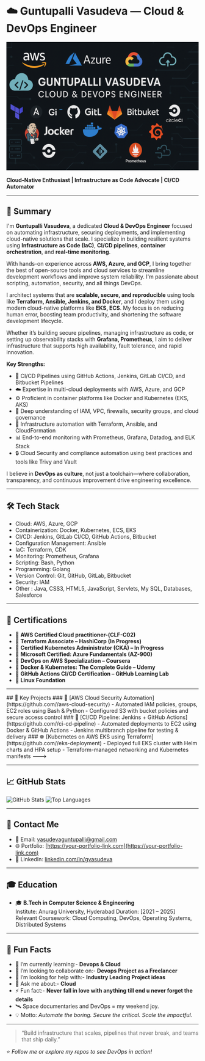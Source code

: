 # ☁️ Guntupalli Vasudeva — Cloud & DevOps Engineer

![Header](./assets/banner.png)

**Cloud-Native Enthusiast | Infrastructure as Code Advocate | CI/CD Automator**

---

## 🌟 Summary

I'm **Guntupalli Vasudeva**, a dedicated **Cloud & DevOps Engineer** focused on automating infrastructure, securing deployments, and implementing cloud-native solutions that scale. I specialize in building resilient systems using **Infrastructure as Code (IaC)**, **CI/CD pipelines**, **container orchestration**, and **real-time monitoring**.

With hands-on experience across **AWS, Azure, and GCP**, I bring together the best of open-source tools and cloud services to streamline development workflows and improve system reliability. I'm passionate about scripting, automation, security, and all things DevOps.

I architect systems that are **scalable, secure, and reproducible** using tools like **Terraform, Ansible, Jenkins, and Docker**, and I deploy them using modern cloud-native platforms like **EKS, ECS**. My focus is on reducing human error, boosting team productivity, and shortening the software development lifecycle.

Whether it’s building secure pipelines, managing infrastructure as code, or setting up observability stacks with **Grafana, Prometheus**, I aim to deliver infrastructure that supports high availability, fault tolerance, and rapid innovation.

**Key Strengths:**

- 🔁 CI/CD Pipelines using GitHub Actions, Jenkins, GitLab CI/CD, and Bitbucket Pipelines
- ☁️ Expertise in multi-cloud deployments with AWS, Azure, and GCP
- ⚙️ Proficient in container platforms like Docker and Kubernetes (EKS, AKS)
- 🔐 Deep understanding of IAM, VPC, firewalls, security groups, and cloud governance
- 📜 Infrastructure automation with Terraform, Ansible, and CloudFormation
- 📊 End-to-end monitoring with Prometheus, Grafana, Datadog, and ELK Stack
- 🔒 Cloud Security and compliance automation using best practices and tools like Trivy and Vault

I believe in **DevOps as culture**, not just a toolchain—where collaboration, transparency, and continuous improvement drive engineering excellence.

---

## 🛠️ Tech Stack

- Cloud: AWS, Azure, GCP
- Containerization: Docker, Kubernetes, ECS, EKS
- CI/CD: Jenkins, GitLab CI/CD, GitHub Actions, Bitbucket
- Configuration Management: Ansible
- IaC: Terraform, CDK
- Monitoring: Prometheus, Grafana  
- Scripting: Bash, Python
- Programming: Golang
- Version Control: Git, GitHub, GitLab, Bitbucket
- Security: IAM
- Other : Java, CSS3, HTML5, JavaScript, Servlets, My SQL, Databases, Salesforce

---

## 📜 Certifications

- 🏅 **AWS Certified Cloud practitioner-(CLF-C02)**
- 🏅 **Terraform Associate – HashiCorp (In Progress)**
- 🏅 **Certified Kubernetes Administrator (CKA) – In Progress**
- 🏅 **Microsoft Certified: Azure Fundamentals (AZ-900)**
- 🏅 **DevOps on AWS Specialization – Coursera**
- 🏅 **Docker & Kubernetes: The Complete Guide – Udemy**
- 🏅 **GitHub Actions CI/CD Certification – GitHub Learning Lab**
- 🏅 **Linux Foundation**

---
<!--->
## 🚀 Key Projects

### 🔐 [AWS Cloud Security Automation](https://github.com/<your-github-username>/aws-cloud-security)
- Automated IAM policies, groups, EC2 roles using Bash & Python
- Configured S3 with bucket policies and secure access control

### 🔁 [CI/CD Pipeline: Jenkins + GitHub Actions](https://github.com/<your-github-username>/ci-cd-pipeline)
- Automated deployments to EC2 using Docker & GitHub Actions
- Jenkins multibranch pipeline for testing & delivery

### ☸️ [Kubernetes on AWS EKS using Terraform](https://github.com/<your-github-username>/eks-deployment)
- Deployed full EKS cluster with Helm charts and HPA setup
- Terraform-managed networking and Kubernetes manifests
--->
---

## 📈 GitHub Stats

![GitHub Stats](https://github-readme-stats.vercel.app/api?username=guntupallivasudeva&show_icons=true&theme=tokyonight)
![Top Languages](https://github-readme-stats.vercel.app/api/top-langs/?username=guntupallivasudeva&layout=compact&theme=tokyonight)

---

## 💼 Contact Me

- 📧 Email: vasudevaguntupalli@gmail.com  
- 🌐 Portfolio: [https://your-portfolio-link.com](https://your-portfolio-link.com)  
- 💬 LinkedIn: [linkedin.com/in/gvasudeva](https://www.linkedin.com/in/gvasudeva)  

---

## 🎓 Education

- 🎓 **B.Tech in Computer Science & Engineering**  
  Institute: Anurag University, Hyderabad
  Duration: [2021 – 2025]  
  Relevant Coursework: Cloud Computing, DevOps, Operating Systems, Distributed Systems

---

## 🧠 Fun Facts

- 🌱 I’m currently learning:- **Devops & Cloud**
- 👯 I’m looking to collaborate on:- **Devops Project as a Freelancer**
- 🤔 I’m looking for help with:- **Industry Leading Project ideas**
- 💬 Ask me about:- **Cloud**
- ⚡ Fun fact:- **Never fall in love with anything till end u never forget the details**
- 🛰️ Space documentaries and DevOps = my weekend joy.
- 💡 Motto: *Automate the boring. Secure the critical. Scale the impactful.*

---

> “Build infrastructure that scales, pipelines that never break, and teams that ship daily.”

⭐️ *Follow me or explore my repos to see DevOps in action!*
